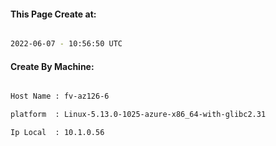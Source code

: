 
   
#### This Page Create at:

```bash

2022-06-07 - 10:56:50 UTC

```

#### Create By Machine:

```bash

Host Name : fv-az126-6

platform  : Linux-5.13.0-1025-azure-x86_64-with-glibc2.31

Ip Local  : 10.1.0.56

```

